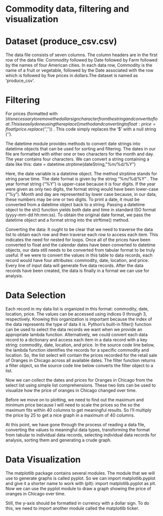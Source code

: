 # Commodity data, filtering and visualization

# Dataset (produce_csv.csv)

The data file consists of seven columns. The column headers are in the first row of the data file: Commodity followed by Date followed by Farm followed by the names of four American cities. In each data row, Commodity is the name of a fruit or vegetable, followed by the Date associated with the row which is followed by five prices in dollars.The dataset is named as 'produce_csv'.

# Filtering

For prices (formatted with $) it is necessary to remove the dollar sign character from the string and convert to float. This is easily done using the replace() method and converting to float: price = float(price.replace(‘$’,’’)) . This code simply replaces the ‘$’ with a null string (‘’).

The datetime module provides methods to convert date strings into datetime objects that can be used for sorting and filtering. The dates in our file are formatted with either one or two characters for the month and day. The year contains four characters. We can convert a string containing a date like this:
date = datetime.strptime(dateString,"%m/%d/%Y")

Here, the date variable is a datetime object. The method strptime stands for string parse time. The date format is given by the string “%m/%d/%Y” . The year format string (“%Y”) is upper-case because it is four digits. If the year were given as only two digits, the format string would have been lower-case (“%y”). Month and day are represented by lower case because, in our data, these numbers may be one or two digits.
To print a date, it must be converted from a datetime object back to a string. Passing a datetime object to the str() function yields both date and time in standard ISO format (yyyy-mm-dd hh:mm:ss). To obtain the original date format, we pass the datetime object and a format string into the strftime() method.

Converting the data: It ought to be clear that we need to traverse the data list to obtain each row and then traverse each row to access each item. This indicates the need for
nested for loops. 
Once all of the prices have been converted to float and the calendar dates have been converted to datetime objects, our data still needs to be converted from tabular format to be truly useful. If we were to convert the values in this table to data records, each record would have four attributes: commodity, date, location, and price. Every line of input data will generate five data records. After the data records have been created, the data is finally in a format we can use for analysis. 

# Data Selection

Each record in my data list is organized in this format: commodity, date, location, price. The values can be accessed using indices 0 through 3, respectively. Knowing this organization is important because the index of the data represents the type of data it is. Python’s built-in filter() function can be used to select the data records we want when we provide an appropriate lambda function. Alternatively, we could convert each data record to a dictionary and access each item in a data record with a key string: commodity, date, location, and price. In the source code line below, the lambda function identifies the records for a specific commodity and location. So, the list select will contain the prices recorded for the retail sale of Oranges in Chicago across all available dates. The filter function returns a filter object, so the source code line below
converts the filter object to a list.

Now we can collect the dates and prices for Oranges in Chicago from the select list using simple list comprehensions. These two lists can be used to visualize how the price of oranges in Chicago changed over time. 

Before we move on to plotting, we need to find out the maximum and minimum price because I will need to scale the prices so the so the maximum fits within 40 columns to get meaningful results. So I’ll multiply the price by 25 to get a nice graph in a maximum of 40 columns. 

At this point, we have gone through the process of reading a data file, converting the values to meaningful data types, transforming the format from tabular to individual data records, selecting individual data records for analysis, sorting them and generating a crude graph.

# Data Visualization

The matplotlib package contains several modules. The module that we will use to generate graphs is called pyplot. So we can import matplotlib.pyplot and give it a shorter name to work with (plt): import matplotlib.pyplot as plt. Now we can use the pyplot module to draw a graph showing the price of oranges in Chicago over time. 

Still, the y-axis should be formatted in currency with a dollar sign. To do this, we need to import another module called the matplotlib ticker.




